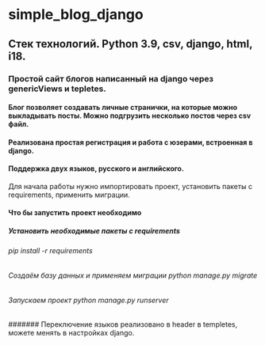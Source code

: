 # simple_blog_django
## Стек технологий. Python 3.9, csv, django, html, i18.
### Простой сайт блогов написанный на django через genericViews и tepletes.
#### Блог позволяет создавать личные странички, на которые можно выкладывать посты. Можно подгрузить несколько постов через csv файл.
#### Реализована простая регистрация и работа с юзерами, встроенная в django.
#### Поддержка двух языков, русского и английского.
Для начала работы нужно импортировать проект, установить пакеты с requirements, применить миграции.
#### Что бы запустить проект необходимо
##### Установить необходимые пакеты с requirements
###### pip install -r requirements
###### Создаём базу данных и применяем миграции python manage.py migrate
###### Запускаем проект python manage.py runserver
####### Переключение языков реализовано в header в templetes, можете менять в настройках django.

